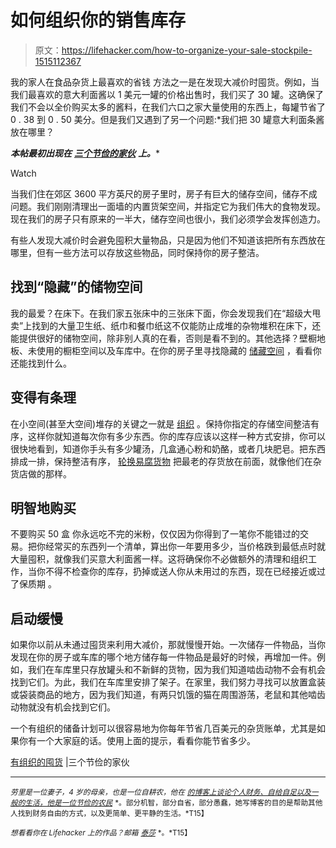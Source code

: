 # 如何组织你的销售库存

> 原文：<https://lifehacker.com/how-to-organize-your-sale-stockpile-1515112367>

我的家人在食品杂货上最喜欢的省钱 方法之一是在发现大减价时囤货。例如，当我们最喜欢的意大利面酱以 1 美元一罐的价格出售时，我们买了 30 罐。这确保了我们不会以全价购买太多的酱料，在我们六口之家大量使用的东西上，每罐节省了 0 . 38 到 0 . 50 美分。但是我们又遇到了另一个问题:*我们把 30 罐意大利面条酱放在哪里？

***本帖最初出现在*** [***三个节俭的家伙***](http://www.threethriftyguys.com/2014/01/organized-stockpiling-how-to-make-the-most-of-those-great-sales/) ***上。****

Watch

当我们住在郊区 3600 平方英尺的房子里时，房子有巨大的储存空间，储存不成问题。我们刚刚清理出一面墙的内置货架空间，并指定它为我们伟大的食物发现。现在我们的房子只有原来的一半大，储存空间也很小，我们必须学会发挥创造力。

有些人发现大减价时会避免囤积大量物品，只是因为他们不知道该把所有东西放在哪里，但有一些方法可以存放这些物品，同时保持你的房子整洁。

## **找到“隐藏”的储物空间**

我的最爱？在床下。在我们家五张床中的三张床下面，你会发现我们在“超级大甩卖”上找到的大量卫生纸、纸巾和餐巾纸这不仅能防止成堆的杂物堆积在床下，还能提供很好的储物空间，除非别人真的在看，否则是看不到的。其他选择？壁橱地板、未使用的橱柜空间以及车库中。在你的房子里寻找隐藏的 [储藏空间](https://lifehacker.com/add-some-extra-storage-to-your-home-this-weekend-5994459) ，看看你还能找到什么。

## **变得有条理**

在小空间(甚至大空间)堆存的关键之一就是 [组织](https://lifehacker.com/ask-an-expert-all-about-home-organization-5945814) 。保持你指定的存储空间整洁有序，这样你就知道每次你有多少东西。你的库存应该以这样一种方式安排，你可以很快地看到，知道你手头有多少罐汤，几盒通心粉和奶酪，或者几块肥皂。把东西排成一排，保持整洁有序， [轮换易腐货物](http://www.thefrugalfarmer.net/the-frugal-farmers-guide-to-feeding-your-family-for-less/) 把最老的存货放在前面，就像他们在杂货店做的那样。

## **明智地购买**

不要购买 50 盒 你永远吃不完的米粉，仅仅因为你得到了一笔你不能错过的交易。把你经常买的东西列一个清单，算出你一年要用多少，当价格跌到最低点时就大量囤积，就像我们买意大利面酱一样。这将确保你不必做额外的清理和组织工作，当你不得不检查你的库存，扔掉或送人你从未用过的东西，现在已经接近或过了保质期 。

## **启动缓慢**

如果你以前从未通过囤货来利用大减价，那就慢慢开始。一次储存一件物品，当你发现在你的房子或车库的哪个地方储存每一件物品是最好的时候，再增加一件。例如，我们在车库里只存放罐头和不新鲜的货物，因为我们知道啮齿动物不会有机会找到它们。为此，我们在车库里安排了架子。在家里，我们努力寻找可以放置盒装或袋装商品的地方，因为我们知道，有两只饥饿的猫在周围游荡，老鼠和其他啮齿动物就没有机会找到它们。

一个有组织的储备计划可以很容易地为你每年节省几百美元的杂货账单，尤其是如果你有一个大家庭的话。使用上面的提示，看看你能节省多少。

[有组织的囤货](http://www.threethriftyguys.com/2014/01/organized-stockpiling-how-to-make-the-most-of-those-great-sales/) |三个节俭的家伙

* * *

<small>*劳里是一位妻子，4 岁的母亲，也是一位自耕农，他在*</small> [<small>*的博客上谈论个人财务、自给自足以及一般的生活，他是一位节俭的农民*</small>](http://www.thefrugalfarmer.net/) <small>*。部分机智，部分自省，部分愚蠢，她写博客的目的是帮助其他人找到财务自由的方式，以及更简单、更平静的生活。*T15】</small>

<small>*想看看你在 Lifehacker 上的作品？邮箱*</small> [<small>*泰莎*</small>](https://mail.google.com/mail/?view=cm&fs=1&tf=1&to=tessa@lifehacker.com) <small>*。*T15】</small>